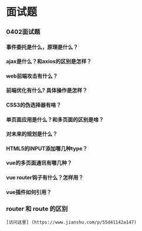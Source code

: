 # 面试题

### 0402面试题

#### 事件委托是什么，原理是什么？

#### ajax是什么？和axios的区别是怎样？


#### web前端攻击有什么？

#### 前端优化有什么? 具体操作是怎样？

#### CSS3的伪选择器有啥？

#### 单页面应用是什么？和多页面的区别是啥？

#### 对未来的规划是什么？

#### HTML5的INPUT添加哪几种type？

#### vue的多页面通讯有哪几种？

#### vue router钩子有什么？怎样用？

#### vue插件如何引用？

### router 和 route 的区别

    [访问这里] (https://www.jianshu.com/p/55d41142a147)


